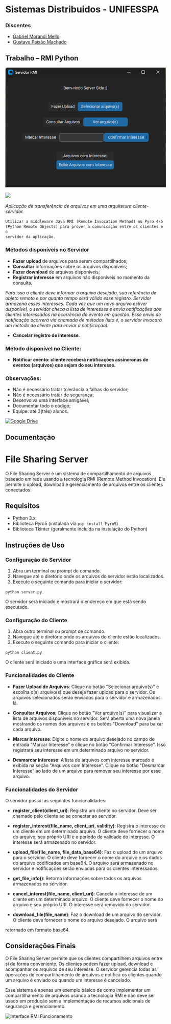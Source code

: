 
# Sistemas Distribuidos - UNIFESSPA

### Discentes

- [Gabriel Morandi Mello](https://github.com/gabrielmorandi)
- [Gustavo Paixão Machado](https://github.com/machadogustavo)

## Trabalho – RMI Python

![Interface RMI](./Interface.png)

![](https://img.shields.io/badge/Python-3776AB.svg?style=for-the-badge&logo=Python&logoColor=white) 

*Aplicação de transferência de arquivos em uma arquitetura cliente-servidor.*

```
Utilizar a middleware Java RMI (Remote Invocation Method) ou Pyro 4/5
(Python Remote Objects) para prover a comunicação entre os clientes e o
servidor da aplicação.
```

### Métodos disponíveis no Servidor

- **Fazer upload** de arquivos para serem compartilhados;
- **Consultar** informações sobre os arquivos disponíveis;
- **Fazer download** de arquivos disponíveis;
- **Registrar interesse** em arquivos não disponíveis no momento da consulta.

*Para isso o cliente deve informar o arquivo desejado, sua referência de objeto
remoto e por quanto tempo será válido esse registro. Servidor armazena
esses interesses. Cada vez que um novo arquivo estiver disponível, o
servidor checa a lista de interesses e envia notificações aos clientes
interessados na ocorrência do evento em questão. Esse envio de notificação
ocorrerá via chamada de métodos (isto é, o servidor invocará um método do
cliente para enviar a notificação).*

- **Cancelar registro de interesse.**

### Método disponível no Cliente:

- **Notificar evento: cliente receberá notificações assíncronas de eventos
(arquivos) que sejam do seu interesse.**

### Observações:

- Não é necessário tratar tolerância a falhas do servidor;
- Não é necessário tratar de segurança;
- Desenvolva uma interface amigável;
- Documentar todo o código;
- Equipe: até 3(três) alunos.

[![Google Drive](https://img.shields.io/badge/Google%20Drive-4285F4.svg?style=for-the-badge&logo=Google-Drive&logoColor=white)](https://drive.google.com/drive/folders/16jgU4M0sE4k6m3S-ryhlOr4uTK27exjk?usp=sharing)

## Documentação
# File Sharing Server

O File Sharing Server é um sistema de compartilhamento de arquivos baseado em rede usando a tecnologia RMI (Remote Method Invocation). Ele permite o upload, download e gerenciamento de arquivos entre os clientes conectados.

## Requisitos

- Python 3.x
- Biblioteca Pyro5 (instalada via `pip install Pyro5`)
- Biblioteca Tkinter (geralmente incluída na instalação do Python)

## Instruções de Uso

### Configuração do Servidor

1. Abra um terminal ou prompt de comando.
2. Navegue até o diretório onde os arquivos do servidor estão localizados.
3. Execute o seguinte comando para iniciar o servidor:

`python server.py`

O servidor será iniciado e mostrará o endereço em que está sendo executado.

### Configuração do Cliente

1. Abra outro terminal ou prompt de comando.
2. Navegue até o diretório onde os arquivos do cliente estão localizados.
3. Execute o seguinte comando para iniciar o cliente:

`python client.py`

O cliente será iniciado e uma interface gráfica será exibida.

### Funcionalidades do Cliente

- **Fazer Upload de Arquivos**: Clique no botão "Selecionar arquivo(s)" e escolha o(s) arquivo(s) que deseja fazer upload para o servidor. Os arquivos selecionados serão enviados para o servidor e armazenados lá.

- **Consultar Arquivos**: Clique no botão "Ver arquivo(s)" para visualizar a lista de arquivos disponíveis no servidor. Será aberta uma nova janela mostrando os nomes dos arquivos e os botões "Download" para baixar cada arquivo.

- **Marcar Interesse**: Digite o nome do arquivo desejado no campo de entrada "Marcar Interesse" e clique no botão "Confirmar Interesse". Isso registrará seu interesse em um determinado arquivo no servidor.

- **Desmarcar Interesse**: A lista de arquivos com interesse marcado é exibida na seção "Arquivos com Interesse". Clique no botão "Desmarcar Interesse" ao lado de um arquivo para remover seu interesse por esse arquivo.

### Funcionalidades do Servidor

O servidor possui as seguintes funcionalidades:

- **register_client(client_uri)**: Registra um cliente no servidor. Deve ser chamado pelo cliente ao se conectar ao servidor.

- **register_interest(file_name, client_uri, validity)**: Registra o interesse de um cliente em um determinado arquivo. O cliente deve fornecer o nome do arquivo, seu próprio URI e o período de validade do interesse. O interesse será armazenado no servidor.

- **upload_file(file_name, file_data_base64)**: Faz o upload de um arquivo para o servidor. O cliente deve fornecer o nome do arquivo e os dados do arquivo codificados em base64. O arquivo será armazenado no servidor e notificações serão enviadas para os clientes interessados.

- **get_file_info()**: Retorna informações sobre todos os arquivos armazenados no servidor.

- **cancel_interest(file_name, client_uri)**: Cancela o interesse de um cliente em um determinado arquivo. O cliente deve fornecer o nome do arquivo e seu próprio URI. O interesse será removido do servidor.

- **download_file(file_name)**: Faz o download de um arquivo do servidor. O cliente deve fornecer o nome do arquivo desejado. O arquivo será

 retornado em formato base64.

## Considerações Finais

O File Sharing Server permite que os clientes compartilhem arquivos entre si de forma conveniente. Os clientes podem fazer upload, download e acompanhar os arquivos de seu interesse. O servidor gerencia todas as operações de compartilhamento de arquivos e notifica os clientes quando um arquivo é enviado ou quando um interesse é cancelado.

Esse sistema é apenas um exemplo básico de como implementar um compartilhamento de arquivos usando a tecnologia RMI e não deve ser usado em produção sem a implementação de recursos adicionais de segurança e gerenciamento.

![Interface RMI Funcionamento](./InterfaceRun.gif)
